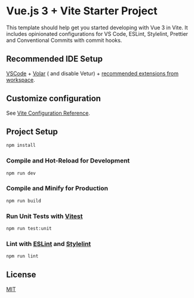 # Vue.js 3 + Vite Starter Project

This template should help get you started developing with Vue 3 in Vite. It includes opinionated configurations for VS
Code, ESLint, Stylelint, Prettier and Conventional Commits with commit hooks.

## Recommended IDE Setup

[VSCode](https://code.visualstudio.com/) + [Volar](https://marketplace.visualstudio.com/items?itemName=johnsoncodehk.volar) (
and disable Vetur) + [recommended extensions from workspace](.vscode/extensions.json).

## Customize configuration

See [Vite Configuration Reference](https://vitejs.dev/config/).

## Project Setup

```sh
npm install
```

### Compile and Hot-Reload for Development

```sh
npm run dev
```

### Compile and Minify for Production

```sh
npm run build
```

### Run Unit Tests with [Vitest](https://vitest.dev/)

```sh
npm run test:unit
```

### Lint with [ESLint](https://eslint.org/) and [Stylelint](https://stylelint.io/)

```sh
npm run lint
```

## License

[MIT](LICENSE)
